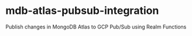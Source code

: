 # mdb-atlas-pubsub-integration
Publish changes in MongoDB Atlas to GCP Pub/Sub using Realm Functions
